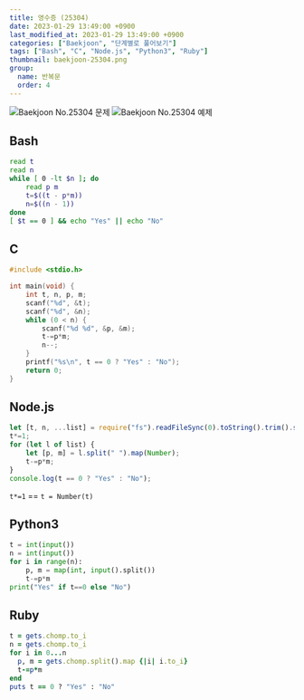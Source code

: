 ```yaml
---
title: 영수증 (25304)
date: 2023-01-29 13:49:00 +0900
last_modified_at: 2023-01-29 13:49:00 +0900
categories: ["Baekjoon", "단계별로 풀어보기"]
tags: ["Bash", "C", "Node.js", "Python3", "Ruby"]
thumbnail: baekjoon-25304.png
group:
  name: 반복문
  order: 4
---
```


![Baekjoon No.25304 문제](baekjoon-25304-1.png)
![Baekjoon No.25304 예제](baekjoon-25304-2.png)

## Bash
```bash
read t
read n
while [ 0 -lt $n ]; do
	read p m
	t=$((t - p*m))
	n=$((n - 1))
done
[ $t == 0 ] && echo "Yes" || echo "No"
```

## C
```c
#include <stdio.h>

int main(void) {
	int t, n, p, m;
	scanf("%d", &t);
	scanf("%d", &n);
	while (0 < n) {
		scanf("%d %d", &p, &m);
		t-=p*m;
		n--;
	}
	printf("%s\n", t == 0 ? "Yes" : "No");
	return 0;
}
```

## Node.js
```javascript
let [t, n, ...list] = require("fs").readFileSync(0).toString().trim().split("\n");
t*=1;
for (let l of list) {
	let [p, m] = l.split(" ").map(Number);
	t-=p*m;
}
console.log(t == 0 ? "Yes" : "No");
```
`t*=1` == `t = Number(t)`

## Python3
```python
t = int(input())
n = int(input())
for i in range(n):
    p, m = map(int, input().split())
    t-=p*m
print("Yes" if t==0 else "No")
```

## Ruby
```ruby
t = gets.chomp.to_i
n = gets.chomp.to_i
for i in 0...n
  p, m = gets.chomp.split().map {|i| i.to_i}
  t-=p*m
end
puts t == 0 ? "Yes" : "No"
```
